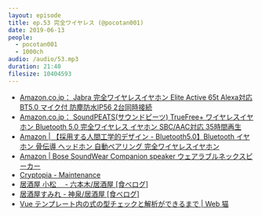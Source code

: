 ```yaml
---
layout: episode
title: ep.53 完全ワイヤレス (@pocotan001)
date: 2019-06-13
people:
  - pocotan001
  - 1000ch
audio: /audio/53.mp3
duration: 21:40
filesize: 10404593
---
```


- [Amazon.co.jp： Jabra 完全ワイヤレスイヤホン Elite Active 65t Alexa対応 BT5.0 マイク付 防塵防水IP56 2台同時接続](https://www.amazon.co.jp/dp/B07DFM1KPB/?tag=1000ch-22)
- [Amazon.co.jp： SoundPEATS(サウンドピーツ) TrueFree+ ワイヤレスイヤホン Bluetooth 5.0 完全ワイヤレス イヤホン SBC/AAC対応 35時間再生](https://www.amazon.co.jp/dp/B07MX7V8XM/?tag=1000ch-22)
- [Amazon | 【採用する人間工学的デザイン - Bluetooth5.0】Bluetooth イヤホン 骨伝導 ヘッドホン 自動ペアリング 完全ワイヤレスイヤホン](https://www.amazon.co.jp/dp/B07RFKRL3Q/?tag=1000ch-22)
- [Amazon | Bose SoundWear Companion speaker ウェアラブルネックスピーカー](https://www.amazon.co.jp/dp/B079T2X2D7/?tag=1000ch-22)
- [Cryptopia - Maintenance](https://www.cryptopia.co.nz/)
- [居酒屋 小松　 - 六本木/居酒屋 [食べログ]](https://tabelog.com/tokyo/A1307/A130701/13060057/)
- [居酒屋すみれ - 神泉/居酒屋 [食べログ]](https://tabelog.com/tokyo/A1303/A130301/13135923/)
- [Vue テンプレート内の式の型チェックと解析ができるまで | Web 猫](https://katashin.info/2019/04/28/261)
